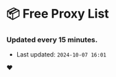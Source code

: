 # :package: Free Proxy List
### Updated every 15 minutes.

- Last updated: `2024-10-07 16:01`

:heart:
